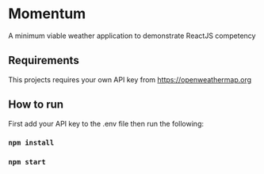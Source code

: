 # Momentum

A minimum viable weather application to demonstrate ReactJS competency
## Requirements

This projects requires your own API key from https://openweathermap.org
## How to run

First add your API key to the .env file then run the following:
### `npm install`
### `npm start`

